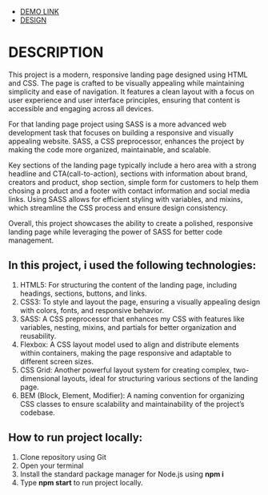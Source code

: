 - [DEMO LINK](https://kasianeno.github.io/eco-cosmetics_landing/)
- [DESIGN](https://www.figma.com/design/Fz588JKGuPS2Bk21De4KE5/Brand-of-eco-cosmetics-_FE-students?node-id=21779-631&node-type=FRAME&t=xwscUOy8kIP51ZgQ-0)

<h1>DESCRIPTION</h1>

This project is a modern, responsive landing page designed using HTML and CSS. The page is crafted to be visually appealing while maintaining simplicity and ease of navigation. It features a clean layout with a focus on user experience and user interface principles, ensuring that content is accessible and engaging across all devices.

For that landing page project using SASS is a more advanced web development task that focuses on building a responsive and visually appealing website. SASS, a CSS preprocessor, enhances the project by making the code more organized, maintainable, and scalable.

Key sections of the landing page typically include a hero area with a strong headline and CTA(call-to-action), sections with information about brand, creators and product, shop section, simple form for customers to help them chosing a product and a footer with contact information and social media links. Using SASS allows for efficient styling with variables, and mixins, which streamline the CSS process and ensure design consistency.

Overall, this project showcases the ability to create a polished, responsive landing page while leveraging the power of SASS for better code management.

<h2>In this project, i used the following technologies:</h2>
<ol>
  <li>HTML5: For structuring the content of the landing page, including headings, sections, buttons, and links.</li>
  <li>CSS3: To style and layout the page, ensuring a visually appealing design with colors, fonts, and responsive behavior.</li>
  <li>SASS: A CSS preprocessor that enhances my CSS with features like variables, nesting, mixins, and partials for better organization and reusability.</li>
  <li>Flexbox: A CSS layout model used to align and distribute elements within containers, making the page responsive and adaptable to different screen sizes.</li>
  <li>CSS Grid: Another powerful layout system for creating complex, two-dimensional layouts, ideal for structuring various sections of the landing page.</li>
  <li>BEM (Block, Element, Modifier): A naming convention for organizing CSS classes to ensure scalability and maintainability of the project’s codebase.</li>
</ol>

<h2>How to run project locally:</h2>
<ol>
  <li>Clone repository using Git</li>
  <li>Open your terminal</li>
  <li>Install the standard package manager for Node.js using <b>npm i</b></li>
  <li>Type <b>npm start</b> to run project locally.</li>
</ol>
